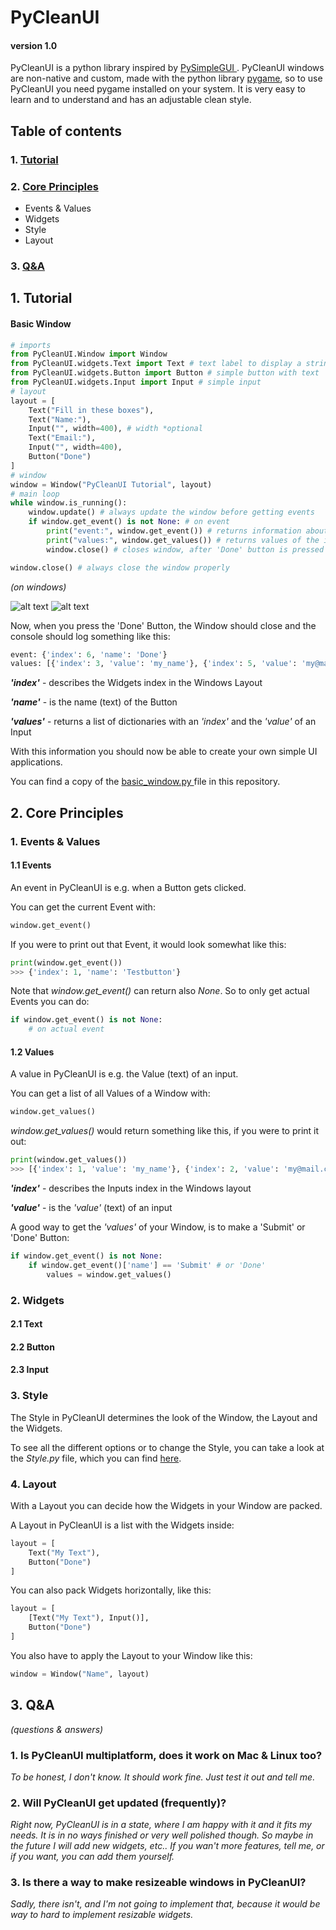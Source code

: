 # PyCleanUI
#### version 1.0

PyCleanUI is a python library inspired by [ PySimpleGUI ](https://github.com/PySimpleGUI/PySimpleGUI). PyCleanUI windows are non-native and custom, made with the python library [ pygame](https://pygame.org), so to use PyCleanUI you need pygame installed on your system. It is very easy to learn and to understand and has an adjustable clean style.

## Table of contents
### 1. [ Tutorial ](#tutorial)
### 2. [ Core Principles ](#core)
 - Events & Values
 - Widgets
 - Style
 - Layout
### 3. [ Q&A ](#qna)

<a name="tutorial"></a>
## 1. Tutorial
#### Basic Window
``` python
# imports
from PyCleanUI.Window import Window
from PyCleanUI.widgets.Text import Text # text label to display a string of text
from PyCleanUI.widgets.Button import Button # simple button with text
from PyCleanUI.widgets.Input import Input # simple input
# layout
layout = [
    Text("Fill in these boxes"),
    Text("Name:"),
    Input("", width=400), # width *optional
    Text("Email:"),
    Input("", width=400),
    Button("Done")
]
# window
window = Window("PyCleanUI Tutorial", layout)
# main loop
while window.is_running():
    window.update() # always update the window before getting events
    if window.get_event() is not None: # on event
        print("event:", window.get_event()) # returns information about the event
        print("values:", window.get_values()) # returns values of the inputs
        window.close() # closes window, after 'Done' button is pressed

window.close() # always close the window properly
```
*(on windows)*

![alt text](https://i.pinimg.com/originals/3e/f3/04/3ef304635f521b582b6def9ae05b3e3a.png)
![alt text](https://i.pinimg.com/originals/73/03/6a/73036a5e793bca42bc894c9c4a7d749b.png)

Now, when you press the 'Done' Button, the Window should close and the console should log something like this:
``` python
event: {'index': 6, 'name': 'Done'}
values: [{'index': 3, 'value': 'my_name'}, {'index': 5, 'value': 'my@mail.com'}]
```

***'index'*** - describes the Widgets index in the Windows Layout

***'name'*** - is the name (text) of the Button

***'values'*** - returns a list of dictionaries with an *'index'* and the *'value'* of an Input

With this information you should now be able to create your own simple UI applications.

You can find a copy of the [ basic_window.py ](basic_window.py) file in this repository.

<a name="core"></a>
## 2. Core Principles
### 1. Events & Values
#### 1.1 Events
An event in PyCleanUI is e.g. when a Button gets clicked.

You can get the current Event with:
``` python
window.get_event()
```

If you were to print out that Event, it would look somewhat like this:
```python
print(window.get_event())
>>> {'index': 1, 'name': 'Testbutton'}
```

Note that *window.get_event()* can return also *None*. So to only get actual Events you can do:
``` python
if window.get_event() is not None:
    # on actual event
```

#### 1.2 Values
A value in PyCleanUI is e.g. the Value (text) of an input.

You can get a list of all Values of a Window with:
``` python
window.get_values()
```

*window.get_values()* would return something like this, if you were to print it out:
```python
print(window.get_values())
>>> [{'index': 1, 'value': 'my_name'}, {'index': 2, 'value': 'my@mail.com'}]
```

***'index'*** - describes the Inputs index in the Windows layout

***'value'*** - is the *'value'* (text) of an input

A good way to get the *'values'* of your Window, is to make a 'Submit' or 'Done' Button:
```python
if window.get_event() is not None:
    if window.get_event()['name'] == 'Submit' # or 'Done'
        values = window.get_values()
```

### 2. Widgets
#### 2.1 Text
#### 2.2 Button
#### 2.3 Input
### 3. Style
The Style in PyCleanUI determines the look of the Window, the Layout and the Widgets.

To see all the different options or to change the Style, you can take a look at the *Style.py* file, which you can find [here](PyCleanUI/Style.py).
### 4. Layout
With a Layout you can decide how the Widgets in your Window are packed.

A Layout in PyCleanUI is a list with the Widgets inside:
```python
layout = [
    Text("My Text"),
    Button("Done")
]
```

You can also pack Widgets horizontally, like this:
```python
layout = [
    [Text("My Text"), Input()],
    Button("Done")
]
```

You also have to apply the Layout to your Window like this:
```python
window = Window("Name", layout)
```

<a name="qna"></a>
## 3. Q&A
*(questions & answers)*

### 1. Is PyCleanUI multiplatform, does it work on Mac & Linux too?

*To be honest, I don't know. It should work fine. Just test it out and tell me.*


### 2. Will PyCleanUI get updated (frequently)?

*Right now, PyCleanUI is in a state, where I am happy with it and it fits my needs. It is in no ways finished or very well polished though. So maybe in the future I will add new widgets, etc.. If you wan't more features, tell me, or if you want, you can add them yourself.*

### 3. Is there a way to make resizeable windows in PyCleanUI?

*Sadly, there isn't, and I'm not going to implement that, because it would be way to hard to implement resizable widgets.*
